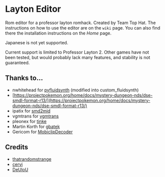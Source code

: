 # Layton Editor

Rom editor for a professor layton romhack. Created by Team Top Hat.
The instructions on how to use the editor are on the `wiki` page. You can also find there the installation instructions on the *Home* page.

Japanese is not yet supported.

Current support is limited to Professor Layton 2. Other games have not been
tested, but would probably lack many features, and stability is not guaranteed.

## Thanks to...

* nwhitehead for [pyfluidsynth](https://github.com/nwhitehead/pyfluidsynth)
(modified into custom_fluidsynth)
* [https://projectpokemon.org/home/docs/mystery-dungeon-nds/dse-smdl-format-r13/](https://projectpokemon.org/home/docs/mystery-dungeon-nds/dse-smdl-format-r13/)  
* ipatix for [smd2mid](https://github.com/ipatix/smd2mid)
* vgmtrans for [vgmtrans](https://github.com/vgmtrans/vgmtrans)
* pleonex for [tinke](https://github.com/pleonex/tinke)
* Martin Korth for [gbatek](https://problemkaputt.de/gbatek.htm)
* Gericom for [MobiclipDecoder](https://github.com/Gericom/MobiclipDecoder)

## Credits

* [thatrandomstrange](https://github.com/thatrandomstranger)
* [cervi](https://github.com/C3RV1)
* [DeUloU](https://github.com/DeUloO)
